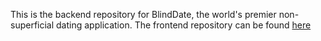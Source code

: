 This is the backend repository for BlindDate, the world's premier non-superficial dating application. The frontend repository can be found [here](github.com/pconde705/blinddate)
